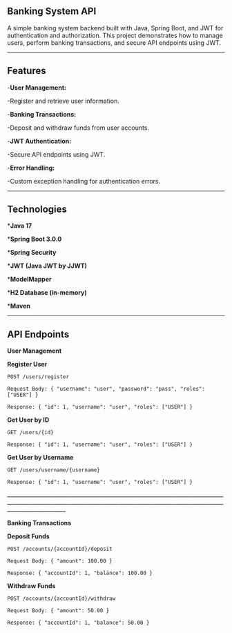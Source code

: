 **Banking System API**
----------------------------------------------------------------------------------------------------
A simple banking system backend built with Java, Spring Boot, and JWT for authentication and authorization. This project demonstrates how to manage users, perform banking transactions, and secure API endpoints using JWT.
________________________________________________________________________________________________

**Features**
------------------------------------------------------------------------------
-**User Management:** 

  -Register and retrieve user information.

-**Banking Transactions:** 

  -Deposit and withdraw funds from user accounts.

-**JWT Authentication:** 

  -Secure API endpoints using JWT.

-**Error Handling:** 

  -Custom exception handling for authentication errors.
____________________________________________________________________________
**Technologies**
-------------------------------------------------------------------------
***Java 17**

***Spring Boot 3.0.0**

***Spring Security**

***JWT (Java JWT by JJWT)**

***ModelMapper**

***H2 Database (in-memory)**

***Maven**
____________________________________________________________________________
**API Endpoints**
------------------------------------------------------------------------------
**User Management**

**Register User**

    POST /users/register
    
    Request Body: { "username": "user", "password": "pass", "roles": ["USER"] }
    
    Response: { "id": 1, "username": "user", "roles": ["USER"] }

**Get User by ID**

    GET /users/{id}
    
    Response: { "id": 1, "username": "user", "roles": ["USER"] }

**Get User by Username**

    GET /users/username/{username}
    
    Response: { "id": 1, "username": "user", "roles": ["USER"] }
ـــــــــــــــــــــــــــــــــــــــــــــــــــــــــــــــــــــــــــــــــــــــــــــــــــــــــــــــــــــــــــــــــــــــــــــــــــــــــــــــــــــــــــــــــــــــــــــــــــــــــــــــــــــــــــــــــــــــــــــــــــــــــــــــــــــــــــــــــــــ

**Banking Transactions**

**Deposit Funds**

    POST /accounts/{accountId}/deposit

    Request Body: { "amount": 100.00 }

    Response: { "accountId": 1, "balance": 100.00 }

**Withdraw Funds**

    POST /accounts/{accountId}/withdraw
    
    Request Body: { "amount": 50.00 }
    
    Response: { "accountId": 1, "balance": 50.00 }
